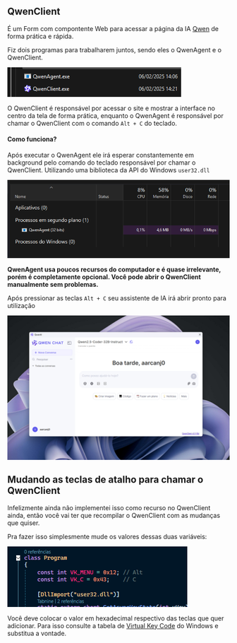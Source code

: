 ## QwenClient

É um Form com compontente Web para acessar a página da IA [Qwen](https://qwenlm.ai/) de forma prática e rápida.

Fiz dois programas para trabalharem juntos, sendo eles o QwenAgent e o QwenClient.

<img src=".\img\01.png" />

O QwenClient é responsável por acessar o site e mostrar a interface no centro da tela de forma prática, enquanto o QwenAgent é responsável por chamar o QwenClient com o comando `Alt + C` do teclado.



#### Como funciona?

Após executar o QwenAgent ele irá esperar constantemente em background pelo comando do teclado responsável por chamar o QwenClient. Utilizando uma biblioteca da API do Windows `user32.dll`

<img src=".\img\02.png" />

**QwenAgent usa poucos recursos do computador e é quase irrelevante, porém é completamente opcional. Você pode abrir o QwenClient manualmente sem problemas.**

Após pressionar as teclas `Alt + C` seu assistente de IA irá abrir pronto para utilização

<img src=".\img\03.png" style="zoom: 55%;" />





## Mudando as teclas de atalho para chamar o QwenClient

Infelizmente ainda não implementei isso como recurso no QwenClient ainda, então você vai ter que recompilar o QwenClient com as mudanças que quiser.

Pra fazer isso simplesmente mude os valores dessas duas variáveis:

<img src=".\img\04.png" />



Você deve colocar o valor em hexadecimal respectivo das teclas que quer adicionar. Para isso consulte a tabela de [Virtual Key Code](https://learn.microsoft.com/en-us/windows/win32/inputdev/virtual-key-codes) do Windows e substitua a vontade. 
